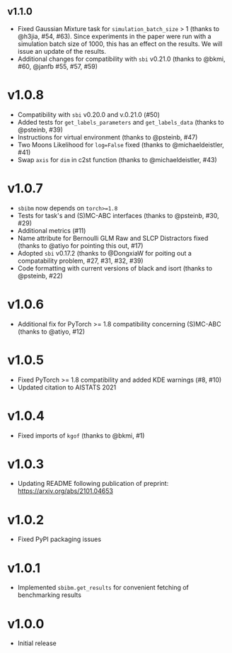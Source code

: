 ## v1.1.0 

- Fixed Gaussian Mixture task for `simulation_batch_size` > 1 (thanks to @h3jia, #54, #63). Since experiments in the paper were run with a simulation batch size of 1000, this has an effect on the results. We will issue an update of the results.
- Additional changes for compatibility with `sbi` v0.21.0 (thanks to @bkmi, #60, @janfb #55, #57, #59)


# v1.0.8

- Compatibility with `sbi` v0.20.0 and v.0.21.0 (#50)
- Added tests for `get_labels_parameters` and `get_labels_data` (thanks to @psteinb, #39)
- Instructions for virtual environment (thanks to @psteinb, #47)
- Two Moons Likelihood for `log=False` fixed (thanks to @michaeldeistler, #41)
- Swap `axis` for `dim` in c2st function (thanks to @michaeldeistler, #43)


# v1.0.7

- `sbibm` now depends on `torch>=1.8`
- Tests for task's and (S)MC-ABC interfaces (thanks to @psteinb, #30, #29)
- Additional metrics (#11)
- Name attribute for Bernoulli GLM Raw and SLCP Distractors fixed (thanks to @atiyo for pointing this out, #17)
- Adopted `sbi` v0.17.2 (thanks to @DongxiaW for poiting out a compatability problem, #27, #31, #32, #39)
- Code formatting with current versions of black and isort (thanks to @psteinb, #22)


# v1.0.6

- Additional fix for PyTorch >= 1.8 compatibility concerning (S)MC-ABC (thanks to @atiyo, #12)


# v1.0.5

- Fixed PyTorch >= 1.8 compatibility and added KDE warnings (#8, #10)
- Updated citation to AISTATS 2021


# v1.0.4

- Fixed imports of `kgof` (thanks to @bkmi, #1)


# v1.0.3

- Updating README following publication of preprint: https://arxiv.org/abs/2101.04653


# v1.0.2

- Fixed PyPI packaging issues


# v1.0.1

- Implemented `sbibm.get_results` for convenient fetching of benchmarking results


# v1.0.0

- Initial release

